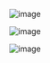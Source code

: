 ![image](https://user-images.githubusercontent.com/73245532/221731557-01db668f-32ca-4b72-bd0e-543221160137.png)


![image](https://user-images.githubusercontent.com/73245532/221731432-6c1f703d-12b9-48fd-a62c-9b7e437f5ff9.png)


![image](https://user-images.githubusercontent.com/73245532/221731187-9f9f6298-8c3b-4cd7-bcf8-2fee9e3aba16.png)

